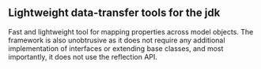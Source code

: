 ## Lightweight data-transfer tools for the jdk

Fast and lightweight tool for mapping properties across model objects. The framework is also unobtrusive as it does
not require any additional implementation of interfaces or extending base classes, and most importantly, it does not
use the reflection API.

